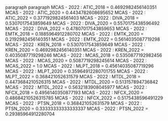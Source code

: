 paragraph
paragraph
MCAS - 2022 : ATIC_2018 = 0.4692982456140351
MCAS - 2022 : ATIC_2020 = 0.4434782608695652
MCAS - 2022 : ATIC_2022 = 0.3771929824561403
MCAS - 2022 : DIVA_2018 = 0.5307017543859649
MCAS - 2022 : DIVA_2020 = 0.5570175438596492
MCAS - 2022 : DIVA_2022 = 0.47807017543859653
MCAS - 2022 : EMTK_2018 = 0.1885964912280702
MCAS - 2022 : EMTK_2020 = 0.2192982456140351
MCAS - 2022 : EMTK_2022 = 0.5614035087719298
MCAS - 2022 : KREN_2018 = 0.5307017543859649
MCAS - 2022 : KREN_2020 = 0.4692982456140351
MCAS - 2022 : KREN_2022 = 0.4035087719298246
MCAS - 2022 : MCAS_2018 = 0.5350877192982456
MCAS - 2022 : MCAS_2020 = 0.5087719298245614
MCAS - 2022 : MCAS_2022 = 1.0
MCAS - 2022 : MLPT_2018 = 0.45614035087719296
MCAS - 2022 : MLPT_2020 = 0.35964912280701755
MCAS - 2022 : MLPT_2022 = 0.368421052631579
MCAS - 2022 : MTDL_2018 = 0.4473684210526315
MCAS - 2022 : MTDL_2020 = 0.513157894736842
MCAS - 2022 : MTDL_2022 = 0.5632183908045977
MCAS - 2022 : NFCX_2018 = 0.4956140350877193
MCAS - 2022 : NFCX_2020 = 0.48684210526315785
MCAS - 2022 : NFCX_2022 = 0.5175438596491229
MCAS - 2022 : PTSN_2018 = 0.368421052631579
MCAS - 2022 : PTSN_2020 = 0.33333333333333337
MCAS - 2022 : PTSN_2022 = 0.29385964912280704
